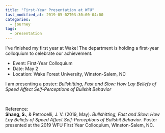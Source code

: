 ```yaml
---
title: "First-Year Presentation at WFU"
last_modified_at: 2019-05-02T03:30:00-04:00
categories:
  - journey
tags:
  - presentation
---
```


I've finished my first year at Wake! The department is holding a first-year colloquium to celebrate our achievement.

- Event: First-Year Colloquium
- Date: May 2
- Location: Wake Forest University, Winston-Salem, NC

I am presenting a poster: *Bullshitting, Fast and Slow: How Lay Beliefs of Speed Affect Self-Perceptions of Bullshit Behavior*

<br>

Reference: <br>
**Shang, S.**, & Petrocelli, J. V. (2019, May). *Bullshitting, Fast and Slow: How Lay Beliefs of Speed Affect Self-Perceptions of Bullshit Behavior*. Poster presented at the 2019 WFU First Year Colloquium, Winston-Salem, NC.